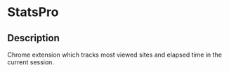 # StatsPro
## Description
Chrome extension which tracks most viewed sites and elapsed time in the current session.
